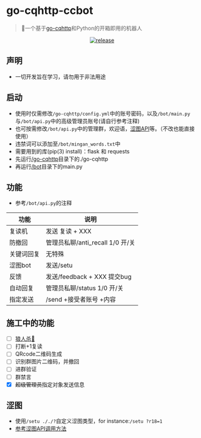 # go-cqhttp-ccbot
> 🤖一个基于<a href="https://github.com/Mrs4s/go-cqhttp/releases">go-cqhttp</a>和Python的开箱即用的机器人
<p align="center">
  <a href="https://github.com/BlingCc233/go-cqhttp-ccbot/releases">
    <img src="https://img.shields.io/github/v/release/BlingCc233/go-cqhttp-ccbot?color=blueviolet&include_prereleases" alt="release">
  </a>
</p>

## 声明
- 一切开发旨在学习，请勿用于非法用途
## 启动
- 使用时仅需修改`/go-cqhttp/config.yml`中的账号密码，以及`/bot/main.py`与`/bot/api.py`中的高级管理员账号(请自行参考注释)
- 也可按需修改`/bot/api.py`中的管理群，欢迎语，<a href="#涩图">涩图API</a>等。（不改也能直接使用）
- 违禁词可以添加至`/bot/mingan_words.txt`中
- 需要用到的库(pip(3) install)：flask 和 requests
- 先运行[/go-cqhttp](/gohttp "机器人本体")目录下的./go-cqhttp
- 再运行[/bot](/bot "程序本体")目录下的main.py
## 功能
- 参考`/bot/api.py`的注释

| 功能        | 说明                       |
| ---------- | ------------------------- |
| 复读机      | 发送 复读 + XXX             |
| 防撤回      | 管理员私聊/anti_recall 1/0 开/关  |
| 关键词回复   | 无特殊                     |
| 涩图bot     | 发送/setu                  |
| 反馈        | 发送/feedback + XXX 提交bug |
| 自动回复     | 管理员私聊/status 1/0 开/关  |
| 指定发送     | /send +接受者账号 +内容     |

## 施工中的功能
- [ ] [狼人杀🐺](https://github.com/HUZHU-TEAM/Wolf-game "狼人杀")
- [ ] 打断+1复读
- [ ] QRcode二维码生成
- [ ] 识别群图片二维码，并撤回
- [ ] 进群验证
- [ ] 群禁言
- [X] ~~超级管理员~~指定对象发送信息
## 涩图
- 使用`/setu ././?`自定义涩图类型，for instance:`/setu ?r18=1`
- <a href="https://api.lolicon.app/#/">参考涩图API调用方法</a>
